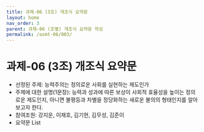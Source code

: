 ```yaml
---
title: 과제-06 (3조) 개조식 요약문
layout: home
nav_order: 3
parent: 과제-06 (조별) 개조식 요약문 작성
permalink: /asmt-06/003/
---
```


# 과제-06 (3조) 개조식 요약문

- 선정된 주제: 능력주의는 정의로운 사회를 실현하는 제도인가
- 주제에 대한 설명(1문장): 능력과 성과에 따른 보상이 사회적 효율성을 높이는 정의로운 제도인지, 아니면 불평등과 차별을 정당화하는 새로운 불의의 형태인지를 알아보고자 한다.
- 참여조원: 강지운, 이재호, 김기현, 김무성, 김준이
- 요약문 List

